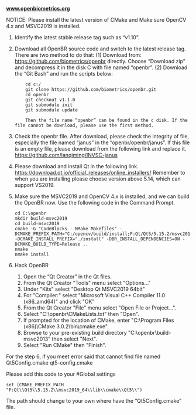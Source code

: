 **www.openbiometrics.org**

NOTICE: Please install the latest version of CMake and Make sure OpenCV 4.x and MSVC2019 is installed. 

1.	Identify the latest stable release tag such as “v1.10”. 
2.	Download all OpenBR source code and switch to the latest release tag. There are two method to do that:
        (1)	Download from: https://github.com/biometrics/openbr directly. Choose “Download zip” and decompress it in the disk C               with file named “openbr”.
        (2)	Download the “Git Bash” and run the scripts below:      
        
            cd c:/
            git clone https://github.com/biometrics/openbr.git
            cd openbr
            git checkout v1.1.0
            git submodule init
            git submodule update
            
            Then the file name “openbr” can be found in the c disk. If the file cannot be download, please use the first method.
            
            
3.	Check the openbr file. After download, please check the integrity of file, especially the file named “janus” in the “openbr/openbr/janus”. If this file is an empty file, please download from the following link and replace it. 
https://github.com/lanqiming/INVSC-janus

4.	Please download and install Qt in the following link.
https://download.qt.io/official_releases/online_installers/
Remember to when you are installing please choose version above 5.14, which can support VS2019.

5.	Make sure the MSVC2019 and OpenCV 4.x is installed, and we can build the OpenBR now. 
Use the following code in the Command Prompt.

    	cd C:\openbr
    	mkdir build-msvc2019
    	cd build-msvc2019
    	cmake -G "CodeBlocks - NMake Makefiles" -DCMAKE_PREFIX_PATH="C:/opencv/build/install;F:Qt/Qt5/5.15.2/msvc2019_64" -DCMAKE_INSTALL_PREFIX="./install" -DBR_INSTALL_DEPENDENCIES=ON -DCMAKE_BUILD_TYPE=Release ..
    	nmake
    	nmake install
    
6.	Hack OpenBR
    1.	Open the “Qt Creator” in the Qt files.
    2.	From the Qt Creator "Tools" menu select "Options..."
    3.	Under "Kits" select "Desktop Qt MSVC2019 64bit"
    4.	For "Compiler:" select "Microsoft Visual C++ Compiler 11.0 (x86_amd64)" and click "OK"
    5.	From the Qt Creator "File" menu select "Open File or Project...".
    6.	Select "C:\openbr\CMakeLists.txt" then "Open".
    7.	If prompted for the location of CMake, enter "C:\Program Files (x86)\CMake 3.0.2\bin\cmake.exe".
    8.	Browse to your pre-existing build directory "C:\openbr\build-msvc2013" then select "Next".
    9.	Select "Run CMake" then "Finish".
    
For the step 6, if you meet error said that cannot find file named
	Qt5Config.cmake
	qt5-config.cmake

Please add this code to your #Global settings

    set (CMAKE_PREFIX_PATH "F:Qt\\Qt5\\5.15.2\\msvc2019_64\\lib\\cmake\\Qt5\\")

The path should change to your own where have the “Qt5Config.cmake” file. 





